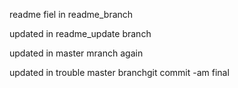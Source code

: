 readme fiel in readme_branch

updated in readme_update branch

updated in master mranch again

updated in trouble master branchgit commit -am
final
